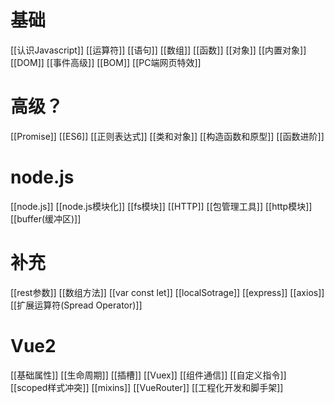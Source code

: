 # 基础
[[认识Javascript]]  [[运算符]]  [[语句]]  [[数组]]  [[函数]]  [[对象]] [[内置对象]] [[DOM]]  [[事件高级]]  [[BOM]]  [[PC端网页特效]]


# 高级？
[[Promise]]  [[ES6]]  [[正则表达式]]  [[类和对象]]  [[构造函数和原型]] [[函数进阶]] 

# node.js
[[node.js]]  [[node.js模块化]]  [[fs模块]]  [[HTTP]]  [[包管理工具]] [[http模块]] [[buffer(缓冲区)]]


# 补充
[[rest参数]]  [[数组方法]]  [[var const let]]  [[localSotrage]] 
[[express]]  [[axios]]   [[扩展运算符(Spread Operator)]] 

# Vue2
[[基础属性]]  [[生命周期]]  [[插槽]]  [[Vuex]]  [[组件通信]]  [[自定义指令]]  [[scoped样式冲突]] [[mixins]]  [[VueRouter]]   [[工程化开发和脚手架]] 